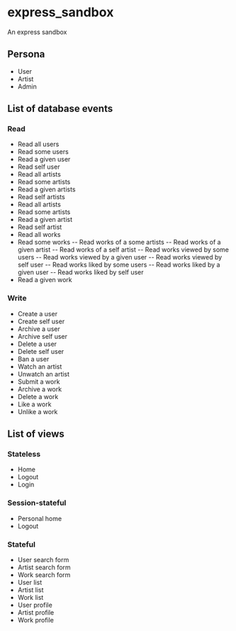 # express_sandbox
An express sandbox

## Persona
- User
- Artist
- Admin

## List of database events
### Read
- Read all users
- Read some users
- Read a given user
- Read self user
- Read all artists
- Read some artists
- Read a given artists
- Read self artists
- Read all artists
- Read some artists
- Read a given artist
- Read self artist
- Read all works
- Read some works
-- Read works of a some artists
-- Read works of a given artist
-- Read works of a self artist
-- Read works viewed by some users
-- Read works viewed by a given user
-- Read works viewed by self user
-- Read works liked by some users
-- Read works liked by a given user
-- Read works liked by self user
- Read a given work

### Write
- Create a user
- Create self user
- Archive a user
- Archive self user
- Delete a user
- Delete self user
- Ban a user
- Watch an artist
- Unwatch an artist
- Submit a work
- Archive a work
- Delete a work
- Like a work
- Unlike a work

## List of views
### Stateless
- Home
- Logout
- Login
### Session-stateful
- Personal home
- Logout
### Stateful
- User search form
- Artist search form
- Work search form
- User list
- Artist list
- Work list
- User profile
- Artist profile
- Work profile

